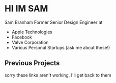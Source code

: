# HI IM SAM
Sam Branham
Former Senior Design Engineer at
- Apple Technologies
- Facebook
- Valve Corporation
- Various Personal Startups (ask me about these!)

## Previous Projects
sorry these links aren't working, I'll get back to them
<!--
**00H00W/00H00W** is a ✨ _special_ ✨ repository because its `README.md` (this file) appears on your GitHub profile.

Here are some ideas to get you started:

- 🔭 I’m currently working on ...
- 🌱 I’m currently learning ...
- 👯 I’m looking to collaborate on ...
- 🤔 I’m looking for help with ...
- 💬 Ask me about ...
- 📫 How to reach me: ...
- 😄 Pronouns: ...
- ⚡ Fun fact: ...
-->
